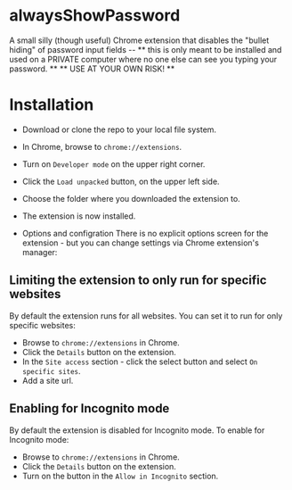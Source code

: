 # alwaysShowPassword
A small silly (though useful) Chrome extension 
that disables the "bullet hiding" of password input fields -- 
** this is only meant to be installed and used on a PRIVATE computer where no one else can see you typing your password. ** 
** USE AT YOUR OWN RISK! **

# Installation
* Download or clone the repo to your local file system.
* In Chrome, browse to `chrome://extensions`.
* Turn on `Developer mode` on the upper right corner.
* Click the `Load unpacked` button, on the upper left side.
* Choose the folder where you downloaded the extension to.
* The extension is now installed.

* Options and configration
There is no explicit options screen for the extension - but you can change settings via Chrome extension's manager:
## Limiting the extension to only run for specific websites
By default the extension runs for all websites. You can set it to run for only specific websites:
* Browse to `chrome://extensions` in Chrome.
* Click the `Details` button on the extension.
* In the `Site access` section - click the select button and select `On specific sites`.
* Add a site url.
## Enabling for Incognito mode
By default the extension is disabled for Incognito mode.
To enable for Incognito mode:
* Browse to `chrome://extensions` in Chrome.
* Click the `Details` button on the extension.
* Turn on the button in the `Allow in Incognito` section.



